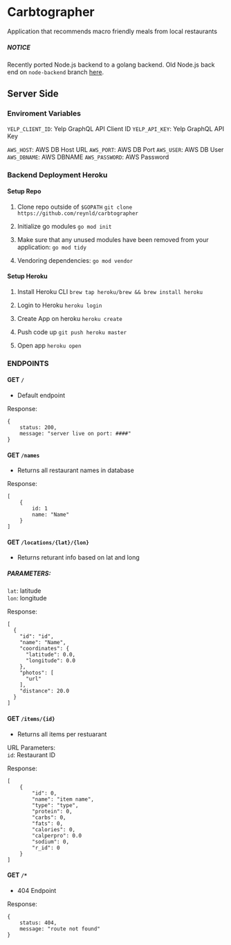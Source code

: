 # Carbtographer
Application that recommends macro friendly meals from local restaurants 

##### NOTICE
Recently ported Node.js backend to a golang backend.
Old Node.js back end on `node-backend` branch [here](https://github.com/reynld/carbtographer/tree/node-backend).

## Server Side

### Enviroment Variables

`YELP_CLIENT_ID`: Yelp GraphQL API Client ID
`YELP_API_KEY`: Yelp GraphQL API Key

`AWS_HOST`: AWS DB Host URL
`AWS_PORT`: AWS DB Port
`AWS_USER`: AWS DB User
`AWS_DBNAME`: AWS DBNAME
`AWS_PASSWORD`: AWS Password

### Backend Deployment Heroku

#### Setup Repo
1. Clone repo outside of `$GOPATH`
`git clone https://github.com/reynld/carbtographer`

2. Initialize go modules
`go mod init`

3. Make sure that any unused modules have been removed from your application:
`go mod tidy`

4. Vendoring dependencies:
`go mod vendor`

#### Setup Heroku
1. Install Heroku CLI
`brew tap heroku/brew && brew install heroku`

2. Login to Heroku
`heroku login`

3. Create App on heroku
`heroku create`

4. Push code up
`git push heroku master`

5. Open app
`heroku open`


### ENDPOINTS

#### GET `/`

- Default endpoint

Response:
```
{
    status: 200,
    message: "server live on port: ####"
}
```

#### GET `/names`

- Returns all restaurant names in database

Response:
```
[
    {
        id: 1
        name: "Name"
    }
]
```

#### GET `/locations/{lat}/{lon}`

- Returns returant info based on lat and long

##### PARAMETERS:  
`lat`: latitude  
`lon`: longitude  

Response:
```
[
  {
    "id": "id",
    "name": "Name",
    "coordinates": {
      "latitude": 0.0,
      "longitude": 0.0
    },
    "photos": [
      "url"
    ],
    "distance": 20.0
  }
]
```

#### GET `/items/{id}`

- Returns all items per restuarant

URL Parameters:  
`id`: Restaurant ID  

Response:
```
[
    {
        "id": 0,
        "name": "item name",
        "type": "type",
        "protein": 0,
        "carbs": 0,
        "fats": 0,
        "calories": 0,
        "calperpro": 0.0
        "sodium": 0,
        "r_id": 0
    }
]
```

#### GET `/*`

- 404 Endpoint

Response:
```
{
    status: 404,
    message: "route not found"
}
```